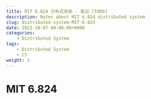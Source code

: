 ```yaml
---
title: MIT 6.824 分布式系统 - 笔记 [TODO]
description: Notes about MIT 6.824 distributed system
slug: distributed-system-MIT-6-824
date: 2022-10-07 00:00:00+0000
categories:
    - Distributed System
tags:
    - Distributed System
    - CS
weight: 1
---
```


# MIT 6.824
 
